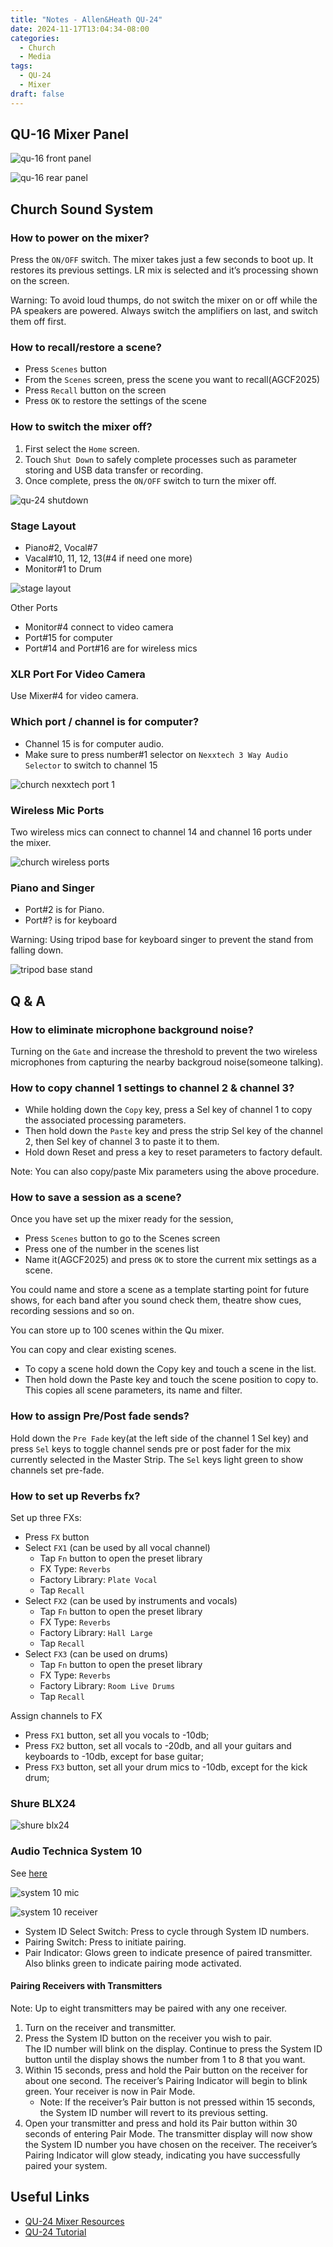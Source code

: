 ```yaml
---
title: "Notes - Allen&Heath QU-24"
date: 2024-11-17T13:04:34-08:00
categories:
  - Church
  - Media
tags:
  - QU-24
  - Mixer
draft: false
---
```


## QU-16 Mixer Panel
![qu-16 front panel](/images/2025/qu-24-front-panel.png)

![qu-16 rear panel](/images/2025/qu-24-rear-panel.png)


## Church Sound System
### How to power on the mixer?
Press the `ON/OFF` switch.
The mixer takes just a few seconds to boot up.
It restores its previous settings.
LR mix is selected and it’s processing shown on the screen.

Warning:
To avoid loud thumps, do not switch the mixer on or off
while the PA speakers are powered. Always switch the
amplifiers on last, and switch them off first.

### How to recall/restore a scene?
* Press `Scenes` button
* From the `Scenes` screen, press the scene you want to recall(AGCF2025)
* Press `Recall` button on the screen
* Press `OK` to restore the settings of the scene

### How to switch the mixer off?
1. First select the `Home` screen.
2. Touch `Shut Down` to safely complete processes such as parameter storing and USB data transfer or recording.
3. Once complete, press the `ON/OFF` switch to turn the mixer off.

![qu-24 shutdown](/images/2025/qu-24-shutdown.JPG)

### Stage Layout
* Piano#2, Vocal#7
* Vacal#10, 11, 12, 13(#4 if need one more)
* Monitor#1 to Drum

![stage layout](/images/2025/qu-24-stage-layout.jpg)

Other Ports
* Monitor#4 connect to video camera
* Port#15 for computer
* Port#14 and Port#16 are for wireless mics

### XLR Port For Video Camera
Use Mixer#4 for video camera.

### Which port / channel is for computer?
* Channel 15 is for computer audio.
* Make sure to press number#1 selector on `Nexxtech 3 Way Audio Selector` to switch to channel 15

![church nexxtech port 1](/images/2025/qu-24-nexxtech-1.JPG)

### Wireless Mic Ports
Two wireless mics can connect to channel 14 and channel 16 ports under the mixer.

![church wireless ports](/images/2025/qu-24-church-wireless-ports.png)

### Piano and Singer
* Port#2 is for Piano.
* Port#? is for keyboard

Warning: Using tripod base for keyboard singer to prevent the stand from falling down.

![tripod base stand](/images/2025/qu-24-microphone-stands-tripod-base.JPG)

## Q & A
### How to eliminate microphone background noise?
Turning on the `Gate` and increase the threshold to prevent the two wireless microphones from 
capturing the nearby backgroud noise(someone talking).

### How to copy channel 1 settings to channel 2 & channel 3?
* While holding down the `Copy` key, 
press a Sel key of channel 1 to copy the associated processing parameters. 
* Then hold down the `Paste` key and press the strip Sel key of the channel 2, 
then Sel key of channel 3 to paste it to them. 
* Hold down Reset and press a key to reset parameters to factory default.

Note:
You can also copy/paste Mix parameters using the above procedure.

### How to save a session as a scene?
Once you have set up the mixer ready for the session, 
* Press `Scenes` button to go to the Scenes screen
* Press one of the number in the scenes list
* Name it(AGCF2025) and press `OK` to store the current mix settings as a scene.

You could name and store a scene as a template starting point
for future shows, for each band after you sound check them,
theatre show cues, recording sessions and so on.

You can store up to 100 scenes within the Qu mixer. 

You can copy and clear existing scenes. 
* To copy a scene hold down the Copy key and touch a scene in the list. 
* Then hold down the Paste key and touch the scene position to copy to. 
This copies all scene parameters, its name and filter.

### How to assign Pre/Post fade sends?
Hold down the `Pre Fade` key(at the left side of the channel 1 Sel key) and press `Sel` keys to toggle channel sends pre or post fader for 
the mix currently selected in the Master Strip. The `Sel` keys light green to show channels set pre-fade.

### How to set up Reverbs fx?
Set up three FXs:
* Press `FX` button
* Select `FX1` (can be used by all vocal channel)
  * Tap `Fn` button to open the preset library
  * FX Type: `Reverbs`
  * Factory Library: `Plate Vocal`
  * Tap `Recall`
* Select `FX2` (can be used by instruments and vocals)
  * Tap `Fn` button to open the preset library
  * FX Type: `Reverbs`
  * Factory Library: `Hall Large`
  * Tap `Recall`
* Select `FX3` (can be used on drums)
   * Tap `Fn` button to open the preset library
   * FX Type: `Reverbs`
   * Factory Library: `Room Live Drums`
   * Tap `Recall`

Assign channels to FX
* Press `FX1` button, set all you vocals to -10db;
* Press `FX2` button, set all vocals to -20db, and all your guitars and keyboards to -10db, except for base guitar;
* Press `FX3` button, set all your drum mics to -10db, except for the kick drum;

### Shure BLX24

![shure blx24](/images/2025/qu-24-church-shure-blx24-pg58.png)

### Audio Technica System 10
See [here](https://www.audio-technica.com/en-ca/microphones/wireless-systems/line-series/system-10)

![system 10 mic](/images/2025/qu-24-system-10-mic.jpg)

![system 10 receiver](/images/2025/qu-24-system-10-receiver.png)

* System ID Select Switch: Press to cycle through System ID numbers. 
* Pairing Switch: Press to initiate pairing.
* Pair Indicator: Glows green to indicate presence of paired transmitter. Also blinks green to indicate pairing mode activated.

#### Pairing Receivers with Transmitters 
Note: Up to eight transmitters may be paired with any one receiver. 
1. Turn on the receiver and transmitter. 
2. Press the System ID button on the receiver you wish to pair.  
The ID number will blink on the display. Continue to press the System ID button until the display shows the number from 1 to 8  that you want. 
3. Within 15 seconds, press and hold the Pair button on the receiver for about one second. 
The receiver’s Pairing Indicator will  begin to blink green. 
Your receiver is now in Pair Mode.
   * Note: If the receiver’s  Pair button is not pressed within 15 seconds, the System  ID number will revert to its previous setting. 
4. Open your transmitter and press and hold its Pair button within 30  seconds of entering Pair Mode. The transmitter display will now  show the System ID number you have chosen on the receiver.  The receiver’s Pairing Indicator will glow steady, indicating you have  successfully paired your system.

## Useful Links
* [QU-24 Mixer Resources](https://www.allen-heath.com/hardware/qu/qu-24/resources/)
* [QU-24 Tutorial](https://www.youtube.com/watch?v=WZWexI3vJ1U&list=PLztcw5PSecKe2lj48bDXoV9TNbQnc2czC&index=1&pp=iAQB)
